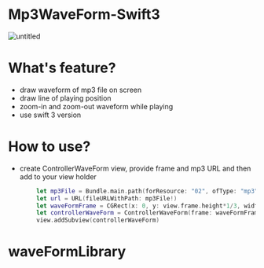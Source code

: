 # Mp3WaveForm-Swift3
![untitled](https://media.giphy.com/media/11Y9Ov7hwuplQY/giphy.gif)

# What's feature?
- draw waveform of mp3 file on screen
- draw line of playing position
- zoom-in and zoom-out waveform while playing
- use swift 3 version
# How to use?

- create ControllerWaveForm view, provide frame and mp3 URL and then add to your view holder

```swift
        let mp3File = Bundle.main.path(forResource: "02", ofType: "mp3")
        let url = URL(fileURLWithPath: mp3File!)
        let waveFormFrame = CGRect(x: 0, y: view.frame.height*1/3, width: view.frame.width, height: view.frame.height*2/3)
        let controllerWaveForm = ControllerWaveForm(frame: waveFormFrame, mp3Url: url)
        view.addSubview(controllerWaveForm)
```
# waveFormLibrary
